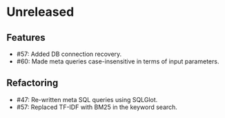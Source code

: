 # Unreleased

## Features

* #57: Added DB connection recovery.
* #60: Made meta queries case-insensitive in terms of input parameters.

## Refactoring

* #47: Re-written meta SQL queries using SQLGlot.
* #57: Replaced TF-IDF with BM25 in the keyword search.
